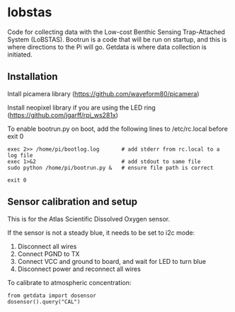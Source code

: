 lobstas
==========
Code for collecting data with the Low-cost Benthic Sensing Trap-Attached System (LoBSTAS). Bootrun is a code that will be run on startup, and this is where directions to the Pi will go. Getdata is where data collection is initiated.


## Installation

Intall picamera library (https://github.com/waveform80/picamera)

Install neopixel library if you are using the LED ring (https://github.com/jgarff/rpi_ws281x)

To enable bootrun.py on boot, add the following lines to /etc/rc.local before exit 0

    exec 2>> /home/pi/bootlog.log       # add stderr from rc.local to a log file
    exec 1>&2                           # add stdout to same file
    sudo python /home/pi/bootrun.py &   # ensure file path is correct
    
    exit 0
    
## Sensor calibration and setup
This is for the Atlas Scientific Dissolved Oxygen sensor.

If the sensor is not a steady blue, it needs to be set to i2c mode:

1. Disconnect all wires
2. Connect PGND to TX
3. Connect VCC and ground to board, and wait for LED to turn blue
4. Disconnect power and reconnect all wires

To calibrate to atmospheric concentration:

    from getdata import dosensor
    dosensor().query("CAL")

